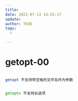 ```yaml
---
title:
date: 2021-07-13 14:25:17
update:
author: TK4E
tags:
  -

---
```

# getopt-00

```sh

getopt 不支持带空格的文件名作为参数


getopts 不支持长选项

```

